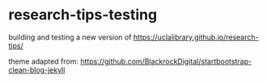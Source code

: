 # research-tips-testing

building and testing a new version of https://uclalibrary.github.io/research-tips/

theme adapted from: https://github.com/BlackrockDigital/startbootstrap-clean-blog-jekyll
